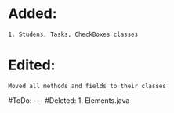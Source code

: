 # Added: 
	1. Studens, Tasks, CheckBoxes classes
# Edited: 
	Moved all methods and fields to their classes
#ToDo: 
	---
#Deleted: 
	1. Elements.java